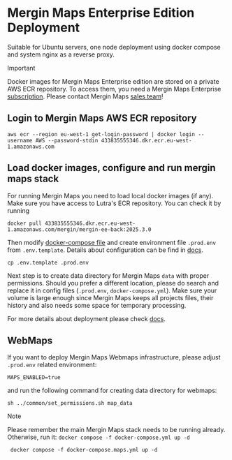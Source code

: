 # Mergin Maps Enterprise Edition Deployment
Suitable for Ubuntu servers, one node deployment using docker compose and system nginx as a reverse proxy.

> [!IMPORTANT] 
> Docker images for Mergin Maps Enterprise edition are stored on a private AWS ECR repository.
> To access them, you need a Mergin Maps Enterprise [subscription](https://merginmaps.com/pricing).
> Please contact Mergin Maps [sales team](https://merginmaps.com/contact-sales)!

## Login to Mergin Maps AWS ECR repository
```shell
aws ecr --region eu-west-1 get-login-password | docker login --username AWS --password-stdin 433835555346.dkr.ecr.eu-west-1.amazonaws.com
```

## Load docker images, configure and run mergin maps stack
For running Mergin Maps you need to load local docker images (if any). Make sure you have access to Lutra's ECR repository. You can check it by running
```
docker pull 433835555346.dkr.ecr.eu-west-1.amazonaws.com/mergin/mergin-ee-back:2025.3.0
```

Then modify [docker-compose file](docker-compose.yml) and create environment file `.prod.env` from `.env.template`. Details about configuration can be find in [docs](https://merginmaps.com/docs/server/install/).

```shell
cp .env.template .prod.env
```

Next step is to create data directory for Mergin Maps `data` with proper permissions. Should you prefer a different location, please do search and replace it in config files (`.prod.env`, `docker-compose.yml`). Make sure your volume is large enough since Mergin Maps keeps all projects files, their history and also needs some space for temporary processing.

For more details about deployment please check [docs](https://merginmaps.com/docs/server/install/#deployment).

## WebMaps

If you want to deploy Mergin Maps Webmaps infrastructure, please adjust `.prod.env` related environment:

```
MAPS_ENABLED=true
```

and run the following command for creating data directory for webmaps:

```
sh ../common/set_permissions.sh map_data
```

> [!NOTE]
> Please remember the main Mergin Maps stack needs to be running already.
> Otherwise, run it:
> `docker compose -f docker-compose.yml up -d`

```shell
 docker compose -f docker-compose.maps.yml up -d
```